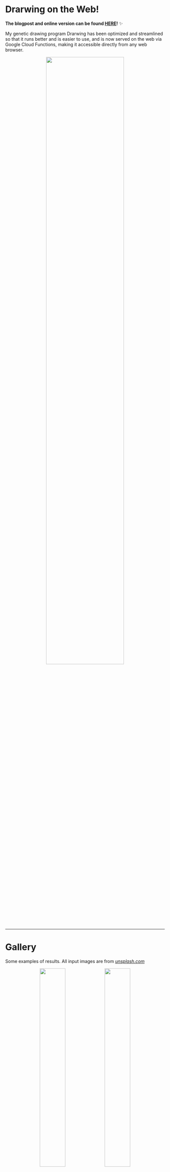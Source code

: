 
# Drarwing on the Web!

**The blogpost and online version can be found [HERE](https://www.berryvansomeren.com/posts/drarwing_web)!** ✨

My genetic drawing program Drarwing has been optimized and streamlined so that it runs better and is easier to use,
and is now served on the web via Google Cloud Functions, making it accessible directly from any web browser.

<div align="center">
    <img src="./_doc/finch_via_drarwing_web_canvas_gif.gif" width="70%">
</div>

---

# Gallery

Some examples of results. All input images are from _[unsplash.com](https://unsplash.com/)_

<div align="center">
    <div >
        <img src="./_doc/butterfly.gif" width="40%">
        <img src="./_doc/butterfly.png" width="40%">
    </div>
    <div >
        <img src="./_doc/tiger.gif" width="40%">
        <img src="./_doc/tiger.png" width="40%">
    </div>
    <div >
        <img src="./_doc/frog.gif" width="40%">
        <img src="./_doc/frog.png" width="40%">
    </div>
    <div >
        <img src="./_doc/owl.gif" width="40%">
        <img src="./_doc/owl.png" width="40%">
    </div>
</div>

---

# BLOG: Some Nerdy Details

While the performance of Drarwing has drastically improved,
I did an interesting experiment for potentially improving it even further.
Drarwing uses an evolutionary algorithm, which includes a "selection" phase
to select which "specimen" get to live in the next "generation" of the "population".
Drarwing simply starts with a single specimen, copies it, mutates the copy,
and then checks if the copy is an improvement over the last version -
effectively using a population size of 2.
I wondered what would happen if we used a population size of 1.

Since the mutations are guided in a way that *should* improve the result,
we could try skipping the check whether the new version is an improvement.
However, in reality, not every mutation is an improvement.
We use single pixel values to determine condidate locations for new brush strokes.
However, when placing the brush stroke, not only that particular pixel is affected,
but also many pixels around it.
As a result, placing a new brush stroke might make a specimen worse than its predecessor.
This is not always a problem; it's okay if the fitness score temporarily becomes worse again,
as long is it generally improves. And this happens for many images, but not all.

Especially for images with a lot of fine grained details, or small highlights,
the evolutionary algorithm can get stuck in a loop,
where in for example 20 generations it keeps circling around the same area,
continuously overdrawing it's previous changes.
You could try to detect such a loop, but it's just way simpler to use a population size larger than 1,
and simply check for improvement.
Unfortunately, creating copies of the best specimen of the previous generation,
is quite expensive and makes the process as a whole roughly 5 times slower, which is really unfortunate.

On the other hand, without such a check to prevent getting stuck in a loop, the algorithm was not able to generate this beauty:

<div align="center">
    <img src="./_doc/fox_via_drarwing_web.png" width="70%">
</div>

---

# Continous drarwing

A new extension to this code base is the option to run Drarwing continuously. For this, the program `flock.py` is
added in the root of the repo. In that file, you can configure the folder where images are read from. You can also
configure the set of Brushes that is used to randomly select from.

## Tweaking for your application

If you need to tweak some things, there are some constants configured in `finch/run_continuous.py`:
- `MAXIMUM_TIME_PER_IMAGE_SECONDS`:
    This is the maximum time spent on generating the image. Note that the image may be finished before. This excludes
    the time spent displaying the finished image.
- `MINIMUM_STEP_TIME_SECONDS`:
    This is the minimum time spent putting down a single brush stroke. Effectively, this parameter can be used to
    slow down the drawing if it is going to fast for your taste. Note that it is a minimum time, a brush stroke may be
    slower than this parameter.
- `WAIT_BETWEEN_IMAGES_SECONDS`:
    This is the time spent showing the finalized image.
- `DIFF_METHOD`:
    This allows selection of what difference method is used. There are three options:
    - `DifferenceMethod.ABSOLUTE`:
        The original approach. Absolute difference between grayscale values. This is the fastest method, but it does not
        give great results when two a different color of similar brightness is already present in the image. It also
        does not perform well when "redrawing" dark parts of the image, which is not a problem when drawing on white,
        but it is when drawing over an existing image.
    - `DifferenceMethod.RELATIVE`:
        This method is similar to the absolute method, but the result is scaled to the highest-brightness value of the
        pixels. Effectively, it becomes the "percentage of difference" between the target images and the current state.
        This still does not take colour differences into account, but it performs much better in dark parts of the
        images.
    - `DifferenceMethod.DELTAE`:
        This method uses the [https://en.wikipedia.org/wiki/Color_difference](CIELAB Delta-E) approach to determine
        differences, in our case CIE76 as the nuances of later versions are not too relevant for the blunt approach we
        take. This converts the images to the CIELAB colour space and calculates the Euclidean distance between those.
        This method is designed specifically to be as close as possible to how humans experience colour differences. It
        is however the slowest of the three by quite a bit.
- `FULLSCREEN`:
        Whether to run the application fullscreen or in a small image for faster testing purposes

Further tweaking to the speed-wise performance can be done with the `DIFF_IMAGE_FACTOR` parameters in
`finch/difference_image.py` and `finch/generate.py` - these scale down the difference image before performing expensive
operations on it in order to speed things up. The idea is that the brush strokes are so blunt, we don't need a super
detailed difference image to get virtually the same results. It may however cause some detrimental results to the
quality of the final image.

## Convenience and interactive controls

As this is an application with a "GUI", we can add some convenience features. These are controlled through the keyboard.

There are three image modes:
- `m`: Show the **m**ain image, the drawing being made. This is (naturally) the default
- `d`: Show the **d**ifference image, the calculated difference between the original image and the current drawing
- `o`: Show the **o**riginal image

Furthermore, the following keys are available:
- `i`: Show debug **i**nformation such as filenames, used brush and performance metrics
- `l`:
    **L**ock the image. This can have two effects: When selected while drawing, it prevents the drawing from being
    "finished", it will continued to be updated beyond the target score or timelimits. If selected while showing the
    finished image, it will merely prevent automatically rotating to the next image.
- `n`: Select the **n**ext image. Note that this ignores the locked mode.

Press `ESCAPE` to end the application
